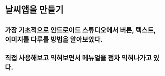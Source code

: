 # 날씨앱을 만들기
## 가장 기초적으로 안드로이드 스튜디오에서 버튼, 텍스트, 이미지를 다루를 방법을 알아보았다. 
## 직접 사용해보고 익혀보면서 메뉴얼을 점차 익혀나가고 있다.
